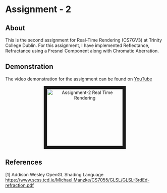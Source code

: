# Assignment - 2


## About

This is the second assignment for Real-Time Rendering (CS7GV3) at Trinity College Dublin. For this assignment, I have implemented Reflectance, Refractance using a Fresnel Component along with Chromatic Aberration.

## Demonstration

The video demonstration for the assignment can be found on [YouTube](https://www.youtube.com/watch?v=BHHykm4PXPo)
<p align='center'>
  <a href="http://www.youtube.com/watch?feature=player_embedded&v=BHHykm4PXPo" target="_blank">
      <img src="http://img.youtube.com/vi/BHHykm4PXPo/0.jpg" alt="Assignment-2 Real Time Rendering" width="240" height="180" border="10" />
  </a>
<p>

## References

[1] Addison Wesley OpenGL Shading Language https://www.scss.tcd.ie/Michael.Manzke/CS7055/GLSL/GLSL-3rdEd-refraction.pdf

